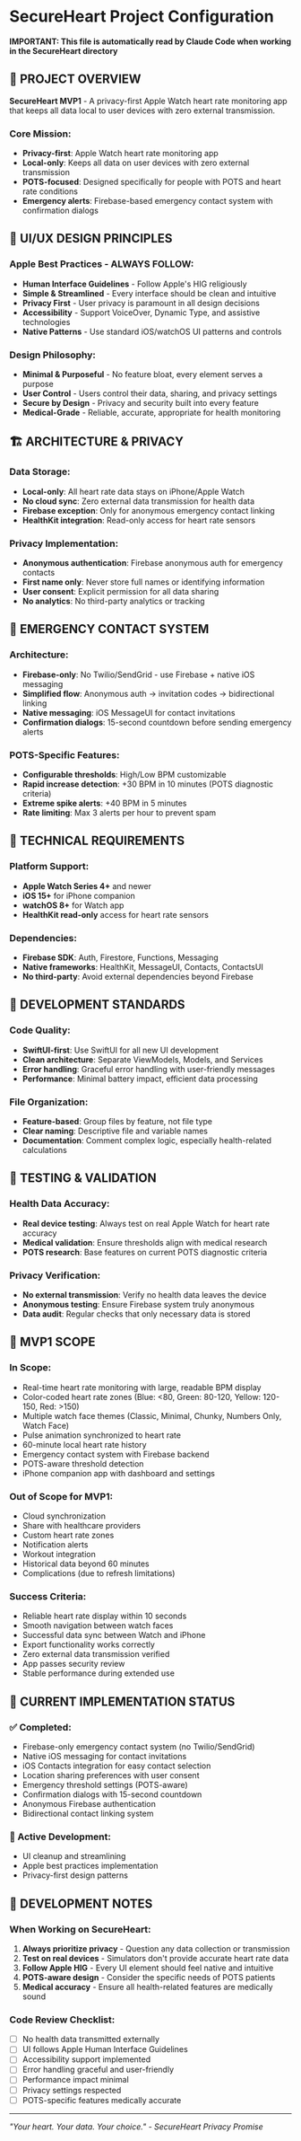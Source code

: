 # SecureHeart Project Configuration

**IMPORTANT: This file is automatically read by Claude Code when working in the SecureHeart directory**

## 🏥 PROJECT OVERVIEW

**SecureHeart MVP1** - A privacy-first Apple Watch heart rate monitoring app that keeps all data local to user devices with zero external transmission.

### Core Mission:
- **Privacy-first**: Apple Watch heart rate monitoring app
- **Local-only**: Keeps all data on user devices with zero external transmission
- **POTS-focused**: Designed specifically for people with POTS and heart rate conditions
- **Emergency alerts**: Firebase-based emergency contact system with confirmation dialogs

## 🎨 UI/UX DESIGN PRINCIPLES

### **Apple Best Practices - ALWAYS FOLLOW:**
- **Human Interface Guidelines** - Follow Apple's HIG religiously
- **Simple & Streamlined** - Every interface should be clean and intuitive
- **Privacy First** - User privacy is paramount in all design decisions
- **Accessibility** - Support VoiceOver, Dynamic Type, and assistive technologies
- **Native Patterns** - Use standard iOS/watchOS UI patterns and controls

### **Design Philosophy:**
- **Minimal & Purposeful** - No feature bloat, every element serves a purpose
- **User Control** - Users control their data, sharing, and privacy settings
- **Secure by Design** - Privacy and security built into every feature
- **Medical-Grade** - Reliable, accurate, appropriate for health monitoring

## 🏗️ ARCHITECTURE & PRIVACY

### **Data Storage:**
- **Local-only**: All heart rate data stays on iPhone/Apple Watch
- **No cloud sync**: Zero external data transmission for health data
- **Firebase exception**: Only for anonymous emergency contact linking
- **HealthKit integration**: Read-only access for heart rate sensors

### **Privacy Implementation:**
- **Anonymous authentication**: Firebase anonymous auth for emergency contacts
- **First name only**: Never store full names or identifying information
- **User consent**: Explicit permission for all data sharing
- **No analytics**: No third-party analytics or tracking

## 🚨 EMERGENCY CONTACT SYSTEM

### **Architecture:**
- **Firebase-only**: No Twilio/SendGrid - use Firebase + native iOS messaging
- **Simplified flow**: Anonymous auth → invitation codes → bidirectional linking
- **Native messaging**: iOS MessageUI for contact invitations
- **Confirmation dialogs**: 15-second countdown before sending emergency alerts

### **POTS-Specific Features:**
- **Configurable thresholds**: High/Low BPM customizable
- **Rapid increase detection**: +30 BPM in 10 minutes (POTS diagnostic criteria)
- **Extreme spike alerts**: +40 BPM in 5 minutes
- **Rate limiting**: Max 3 alerts per hour to prevent spam

## 📱 TECHNICAL REQUIREMENTS

### **Platform Support:**
- **Apple Watch Series 4+** and newer
- **iOS 15+** for iPhone companion
- **watchOS 8+** for Watch app
- **HealthKit read-only** access for heart rate sensors

### **Dependencies:**
- **Firebase SDK**: Auth, Firestore, Functions, Messaging
- **Native frameworks**: HealthKit, MessageUI, Contacts, ContactsUI
- **No third-party**: Avoid external dependencies beyond Firebase

## 🔧 DEVELOPMENT STANDARDS

### **Code Quality:**
- **SwiftUI-first**: Use SwiftUI for all new UI development
- **Clean architecture**: Separate ViewModels, Models, and Services
- **Error handling**: Graceful error handling with user-friendly messages
- **Performance**: Minimal battery impact, efficient data processing

### **File Organization:**
- **Feature-based**: Group files by feature, not file type
- **Clear naming**: Descriptive file and variable names
- **Documentation**: Comment complex logic, especially health-related calculations

## 🧪 TESTING & VALIDATION

### **Health Data Accuracy:**
- **Real device testing**: Always test on real Apple Watch for heart rate accuracy
- **Medical validation**: Ensure thresholds align with medical research
- **POTS research**: Base features on current POTS diagnostic criteria

### **Privacy Verification:**
- **No external transmission**: Verify no health data leaves the device
- **Anonymous testing**: Ensure Firebase system truly anonymous
- **Data audit**: Regular checks that only necessary data is stored

## 🚀 MVP1 SCOPE

### **In Scope:**
- Real-time heart rate monitoring with large, readable BPM display
- Color-coded heart rate zones (Blue: <80, Green: 80-120, Yellow: 120-150, Red: >150)
- Multiple watch face themes (Classic, Minimal, Chunky, Numbers Only, Watch Face)
- Pulse animation synchronized to heart rate
- 60-minute local heart rate history
- Emergency contact system with Firebase backend
- POTS-aware threshold detection
- iPhone companion app with dashboard and settings

### **Out of Scope for MVP1:**
- Cloud synchronization
- Share with healthcare providers
- Custom heart rate zones
- Notification alerts
- Workout integration
- Historical data beyond 60 minutes
- Complications (due to refresh limitations)

### **Success Criteria:**
- Reliable heart rate display within 10 seconds
- Smooth navigation between watch faces
- Successful data sync between Watch and iPhone
- Export functionality works correctly
- Zero external data transmission verified
- App passes security review
- Stable performance during extended use

## 🔄 CURRENT IMPLEMENTATION STATUS

### **✅ Completed:**
- Firebase-only emergency contact system (no Twilio/SendGrid)
- Native iOS messaging for contact invitations
- iOS Contacts integration for easy contact selection
- Location sharing preferences with user consent
- Emergency threshold settings (POTS-aware)
- Confirmation dialogs with 15-second countdown
- Anonymous Firebase authentication
- Bidirectional contact linking system

### **🎯 Active Development:**
- UI cleanup and streamlining
- Apple best practices implementation
- Privacy-first design patterns

## 📝 DEVELOPMENT NOTES

### **When Working on SecureHeart:**
1. **Always prioritize privacy** - Question any data collection or transmission
2. **Test on real devices** - Simulators don't provide accurate heart rate data
3. **Follow Apple HIG** - Every UI element should feel native and intuitive
4. **POTS-aware design** - Consider the specific needs of POTS patients
5. **Medical accuracy** - Ensure all health-related features are medically sound

### **Code Review Checklist:**
- [ ] No health data transmitted externally
- [ ] UI follows Apple Human Interface Guidelines
- [ ] Accessibility support implemented
- [ ] Error handling graceful and user-friendly
- [ ] Performance impact minimal
- [ ] Privacy settings respected
- [ ] POTS-specific features medically accurate

---

*"Your heart. Your data. Your choice." - SecureHeart Privacy Promise*